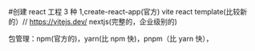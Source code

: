 #创建 react 工程
3 种
1,create-react-app(官方)
vite react template(比较新的）// https://vitejs.dev/
nextjs(完整的，企业级别的)

包管理：npm(官方的)，yarn(比 npm 快)，pnpm（比 yarn 快），
